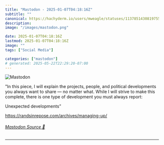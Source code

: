 ```yaml
---
title: "Mastodon - 2025-01-07T04:18:16Z"
subtitle: ""
canonical: https://hachyderm.io/users/mweagle/statuses/113785143081975553
description:
image: "/images/mastodon.png"

date: 2025-01-07T04:18:16Z
lastmod: 2025-01-07T04:18:16Z
image: ""
tags: ["Social Media"]

categories: ["mastodon"]
# generated: 2025-05-22T22:29:20-07:00
---
```

![Mastodon](/images/mastodon.png)

<p>&quot;In this piece, I will explain the projects, people, and political developments you always want to share — no matter what. While I will strive to make this complete, there is one type of development you must always report:</p><p>Unexpected developments”</p><p><a href="https://randsinrepose.com/archives/managing-up/" target="_blank" rel="nofollow noopener noreferrer" translate="no"><span class="invisible">https://</span><span class="ellipsis">randsinrepose.com/archives/man</span><span class="invisible">aging-up/</span></a></p>


###### [Mastodon Source 🐘](https://hachyderm.io/@mweagle/113785143081975553)

___
